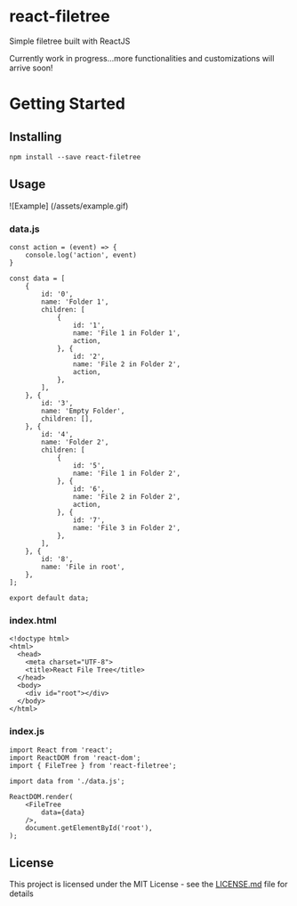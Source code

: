 # react-filetree
Simple filetree built with ReactJS

Currently work in progress...more functionalities and customizations will arrive soon!

# Getting Started
## Installing
```
npm install --save react-filetree
```

## Usage

![Example]
(/assets/example.gif)

### data.js
```
const action = (event) => {
	console.log('action', event)
}

const data = [
	{
		id: '0',
		name: 'Folder 1',
		children: [
			{
				id: '1',
				name: 'File 1 in Folder 1',
				action,
			}, {
				id: '2',
				name: 'File 2 in Folder 2',
				action,
			},
		],
	}, {
		id: '3',
		name: 'Empty Folder',
		children: [],
	}, {
		id: '4',
		name: 'Folder 2',
		children: [
			{
				id: '5',
				name: 'File 1 in Folder 2',
			}, {
				id: '6',
				name: 'File 2 in Folder 2',
				action,
			}, {
				id: '7',
				name: 'File 3 in Folder 2',
			},
		],
	}, {
		id: '8',
		name: 'File in root',
	},
];

export default data;
```

### index.html
```
<!doctype html>
<html>
  <head>
    <meta charset="UTF-8">
    <title>React File Tree</title>
  </head>
  <body>
    <div id="root"></div>
  </body>
</html>
```

### index.js
```
import React from 'react';
import ReactDOM from 'react-dom';
import { FileTree } from 'react-filetree';

import data from './data.js';

ReactDOM.render(
	<FileTree 
		data={data}
	/>,
  	document.getElementById('root'),
);
```

## License
This project is licensed under the MIT License - see the [LICENSE.md](/LICENSE) file for details

